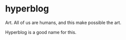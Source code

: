 # hyperblog
Art. 
All of us are humans, and this make possible the art.

Hyperblog is a good name for this.